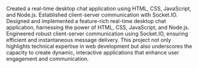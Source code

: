 Created a real-time desktop chat application using HTML, CSS, JavaScript, and
Node.js. Established client-server communication with Socket.IO.
Designed and implemented a feature-rich real-time desktop chat application, harnessing the power of HTML, CSS, JavaScript, and Node.js. Engineered robust client-server communication using Socket.IO, ensuring efficient and instantaneous message delivery. This project not only highlights technical expertise in web development but also underscores the capacity to create dynamic, interactive applications that enhance user engagement and communication.
